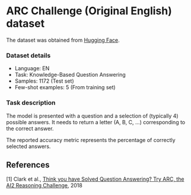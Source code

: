 # ARC Challenge (Original English) dataset

The dataset was obtained from [Hugging Face](https://huggingface.co/datasets/allenai/ai2_arc).

### Dataset details

- Language: EN
- Task: Knowledge-Based Question Answering
- Samples: 1172 (Test set)
- Few-shot examples: 5 (From training set)

### Task description

The model is presented with a question and a selection of (typically 4) possible answers. It needs to return a letter (A, B, C, ...) corresponding to the correct answer.

The reported accuracy metric represents the percentage of correctly selected answers.

## References

[1] Clark et al., [Think you have Solved Question Answering? Try ARC, the AI2 Reasoning Challenge](https://arxiv.org/abs/1803.05457), 2018
